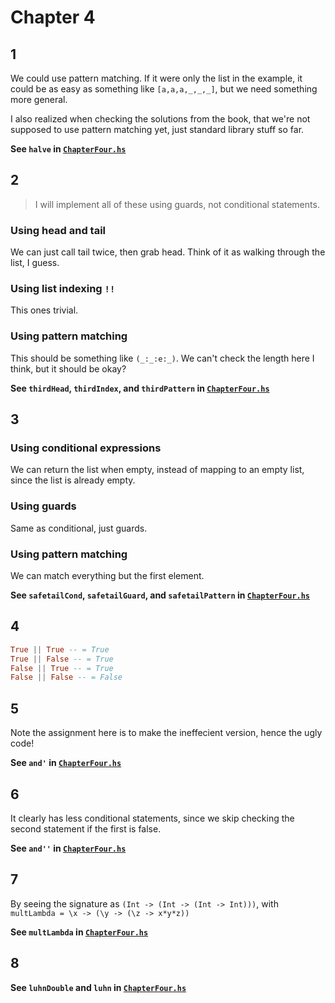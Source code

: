 # Chapter 4
## 1
We could use pattern matching. If it were only the list in the example, it could be as easy as something like ``[a,a,a,_,_,_]``, but we need something more general.

I also realized when checking the solutions from the book, that we're not supposed to use pattern matching yet, just standard library stuff so far.

**See ``halve`` in [``ChapterFour.hs``](ChapterFour.hs)**

## 2
> I will implement all of these using guards, not conditional statements.

### Using head and tail
We can just call tail twice, then grab head. Think of it as walking through the list, I guess.

### Using list indexing ``!!``
This ones trivial.

### Using pattern matching
This should be something like ``(_:_:e:_)``. We can't check the length here I think, but it should be okay?

**See ``thirdHead``, ``thirdIndex``, and ``thirdPattern`` in [``ChapterFour.hs``](ChapterFour.hs)**

## 3

### Using conditional expressions
We can return the list when empty, instead of mapping to an empty list, since the list is already empty.

### Using guards
Same as conditional, just guards.

### Using pattern matching
We can match everything but the first element.

**See ``safetailCond``, ``safetailGuard``, and ``safetailPattern`` in [``ChapterFour.hs``](ChapterFour.hs)**

## 4

```haskell
True || True -- = True
True || False -- = True
False || True -- = True
False || False -- = False
```

## 5
Note the assignment here is to make the ineffecient version, hence the ugly code!

**See ``and'`` in [``ChapterFour.hs``](ChapterFour.hs)**

## 6
It clearly has less conditional statements, since we skip checking the second statement if the first is false.

**See ``and''`` in [``ChapterFour.hs``](ChapterFour.hs)**

## 7
By seeing the signature as ``(Int -> (Int -> (Int -> Int)))``, with ``multLambda = \x -> (\y -> (\z -> x*y*z))``

**See ``multLambda`` in [``ChapterFour.hs``](ChapterFour.hs)**

## 8

**See ``luhnDouble`` and ``luhn`` in [``ChapterFour.hs``](ChapterFour.hs)**